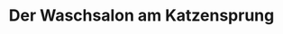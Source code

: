 ---
title: "Der Waschsalon am Katzensprung"
url: /kassel/der-waschsalon-am-katzensprung/
shop: Wäscherei
---